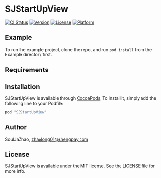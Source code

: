 # SJStartUpView

[![CI Status](http://img.shields.io/travis/SoulJaZhao/SJStartUpView.svg?style=flat)](https://travis-ci.org/SoulJaZhao/SJStartUpView)
[![Version](https://img.shields.io/cocoapods/v/SJStartUpView.svg?style=flat)](http://cocoapods.org/pods/SJStartUpView)
[![License](https://img.shields.io/cocoapods/l/SJStartUpView.svg?style=flat)](http://cocoapods.org/pods/SJStartUpView)
[![Platform](https://img.shields.io/cocoapods/p/SJStartUpView.svg?style=flat)](http://cocoapods.org/pods/SJStartUpView)

## Example

To run the example project, clone the repo, and run `pod install` from the Example directory first.

## Requirements

## Installation

SJStartUpView is available through [CocoaPods](http://cocoapods.org). To install
it, simply add the following line to your Podfile:

```ruby
pod "SJStartUpView"
```

## Author

SoulJaZhao, zhaolong01@shengpay.com

## License

SJStartUpView is available under the MIT license. See the LICENSE file for more info.
